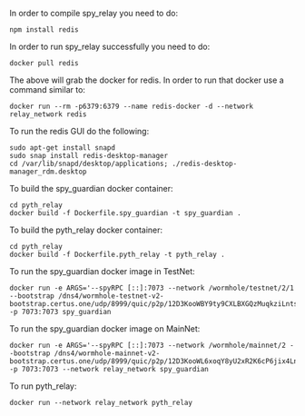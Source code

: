 In order to compile spy_relay you need to do:

```
npm install redis
```

In order to run spy_relay successfully you need to do:

```
docker pull redis
```

The above will grab the docker for redis.
In order to run that docker use a command similar to:

```
docker run --rm -p6379:6379 --name redis-docker -d --network relay_network redis
```

To run the redis GUI do the following:

```
sudo apt-get install snapd
sudo snap install redis-desktop-manager
cd /var/lib/snapd/desktop/applications; ./redis-desktop-manager_rdm.desktop
```

To build the spy_guardian docker container:

```
cd pyth_relay
docker build -f Dockerfile.spy_guardian -t spy_guardian .
```

To build the pyth_relay docker container:

```
cd pyth_relay
docker build -f Dockerfile.pyth_relay -t pyth_relay .
```

To run the spy_guardian docker image in TestNet:

```
docker run -e ARGS='--spyRPC [::]:7073 --network /wormhole/testnet/2/1 --bootstrap /dns4/wormhole-testnet-v2-bootstrap.certus.one/udp/8999/quic/p2p/12D3KooWBY9ty9CXLBXGQzMuqkziLntsVcyz4pk1zWaJRvJn6Mmt' -p 7073:7073 spy_guardian
```

To run the spy_guardian docker image on MainNet:

```
docker run -e ARGS='--spyRPC [::]:7073 --network /wormhole/mainnet/2 --bootstrap /dns4/wormhole-mainnet-v2-bootstrap.certus.one/udp/8999/quic/p2p/12D3KooWL6xoqY8yU2xR2K6cP6jix4LnGSrRh94HCKiK371qUFeU' -p 7073:7073 --network relay_network spy_guardian

```

To run pyth_relay:

```
docker run --network relay_network pyth_relay
```
